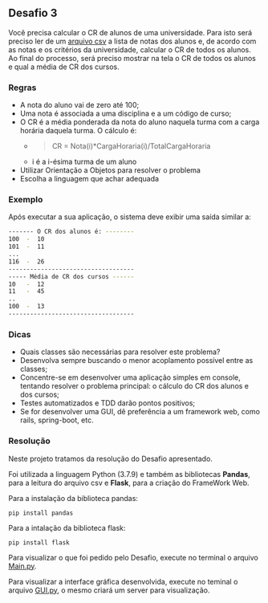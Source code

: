 ## Desafio 3

Você precisa calcular o CR de alunos de uma universidade. Para isto será preciso ler de um [arquivo csv](datasets/notas.csv) a lista de notas dos alunos e, de acordo com as notas e os critérios da universidade, calcular o CR de todos os alunos. Ao final do processo, será preciso mostrar na tela o CR de todos os alunos e qual a média de CR dos cursos.

### Regras
* A nota do aluno vai de zero até 100;
* Uma nota é associada a uma disciplina e a um código de curso;
* O CR é a média ponderada da nota do aluno naquela turma com a carga horária daquela turma. O cálculo é:
  * > CR = Nota(i)*CargaHoraria(i)/TotalCargaHoraria 
  * i é a i-ésima turma de um aluno
* Utilizar Orientação a Objetos para resolver o problema
* Escolha a linguagem que achar adequada

### Exemplo
Após executar a sua aplicação, o sistema deve exibir uma saída similar a:

```bash
------- O CR dos alunos é: --------
100  -  10 
101  -  11
...
116  -  26
-----------------------------------
----- Média de CR dos cursos ------
10   -  12
11   -  45
..
100  -  13
-----------------------------------
```

### Dicas
- Quais classes são necessárias para resolver este problema?
- Desenvolva sempre buscando o menor acoplamento possível entre as classes;
- Concentre-se em desenvolver uma aplicação simples em console, tentando resolver o problema principal: o cálculo do CR dos alunos e dos cursos;
- Testes automatizados e TDD darão pontos positivos;
- Se for desenvolver uma GUI, dê preferência a um framework web, como rails, spring-boot, etc.

### Resolução

Neste projeto tratamos da resolução do Desafio apresentado.

Foi utilizada a linguagem Python (3.7.9) e também as bibliotecas **Pandas**, para a leitura do arquivo csv e **Flask**, para a criação do FrameWork Web.

Para a instalação da biblioteca pandas:
```
pip install pandas
```
Para a intalação da biblioteca flask:


```
pip install flask
```

Para visualizar o que foi pedido pelo Desafio, execute no terminal o arquivo [Main.py](https://github.com/lucasparente1998/Desafio-STI/blob/main/main.py).

Para visualizar a interface gráfica desenvolvida, execute no teminal o arquivo [GUI.py](https://github.com/lucasparente1998/Desafio-STI/blob/main/GUI.py), o mesmo criará um server para visualização.
